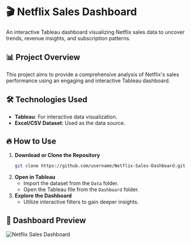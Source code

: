 # 🎬 Netflix Sales Dashboard

An interactive Tableau dashboard visualizing Netflix sales data to uncover trends, revenue insights, and subscription patterns.

## 📊 Project Overview
This project aims to provide a comprehensive analysis of Netflix's sales performance using an engaging and interactive Tableau dashboard.

## 🛠️ Technologies Used
- **Tableau**: For interactive data visualization.
- **Excel/CSV Dataset**: Used as the data source.

## 🔥 How to Use
1. **Download or Clone the Repository**
   ```bash
   git clone https://github.com/username/Netflix-Sales-Dashboard.git
   ```
2. **Open in Tableau**
   - Import the dataset from the `Data` folder.
   - Open the Tableau file from the `Dashboard` folder.
3. **Explore the Dashboard**
   - Utilize interactive filters to gain deeper insights.

## 📸 Dashboard Preview
![Netflix Sales Dashboard](./Images/netflix_dashboard.png)

